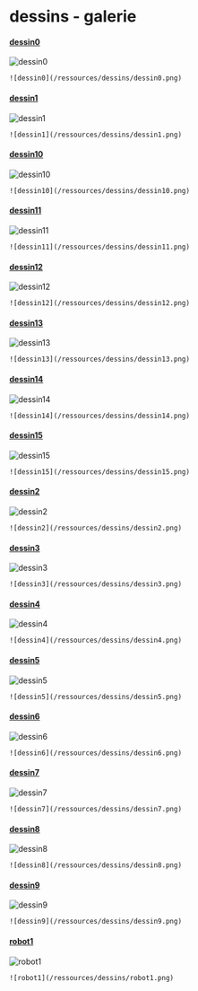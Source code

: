 
# dessins - galerie
#### [dessin0](/ressources/dessins/dessin0.png)

![dessin0](/ressources/dessins/dessin0.png)

```
![dessin0](/ressources/dessins/dessin0.png)
```

#### [dessin1](/ressources/dessins/dessin1.png)

![dessin1](/ressources/dessins/dessin1.png)

```
![dessin1](/ressources/dessins/dessin1.png)
```

#### [dessin10](/ressources/dessins/dessin10.png)

![dessin10](/ressources/dessins/dessin10.png)

```
![dessin10](/ressources/dessins/dessin10.png)
```

#### [dessin11](/ressources/dessins/dessin11.png)

![dessin11](/ressources/dessins/dessin11.png)

```
![dessin11](/ressources/dessins/dessin11.png)
```

#### [dessin12](/ressources/dessins/dessin12.png)

![dessin12](/ressources/dessins/dessin12.png)

```
![dessin12](/ressources/dessins/dessin12.png)
```

#### [dessin13](/ressources/dessins/dessin13.png)

![dessin13](/ressources/dessins/dessin13.png)

```
![dessin13](/ressources/dessins/dessin13.png)
```

#### [dessin14](/ressources/dessins/dessin14.png)

![dessin14](/ressources/dessins/dessin14.png)

```
![dessin14](/ressources/dessins/dessin14.png)
```

#### [dessin15](/ressources/dessins/dessin15.png)

![dessin15](/ressources/dessins/dessin15.png)

```
![dessin15](/ressources/dessins/dessin15.png)
```

#### [dessin2](/ressources/dessins/dessin2.png)

![dessin2](/ressources/dessins/dessin2.png)

```
![dessin2](/ressources/dessins/dessin2.png)
```

#### [dessin3](/ressources/dessins/dessin3.png)

![dessin3](/ressources/dessins/dessin3.png)

```
![dessin3](/ressources/dessins/dessin3.png)
```

#### [dessin4](/ressources/dessins/dessin4.png)

![dessin4](/ressources/dessins/dessin4.png)

```
![dessin4](/ressources/dessins/dessin4.png)
```

#### [dessin5](/ressources/dessins/dessin5.png)

![dessin5](/ressources/dessins/dessin5.png)

```
![dessin5](/ressources/dessins/dessin5.png)
```

#### [dessin6](/ressources/dessins/dessin6.png)

![dessin6](/ressources/dessins/dessin6.png)

```
![dessin6](/ressources/dessins/dessin6.png)
```

#### [dessin7](/ressources/dessins/dessin7.png)

![dessin7](/ressources/dessins/dessin7.png)

```
![dessin7](/ressources/dessins/dessin7.png)
```

#### [dessin8](/ressources/dessins/dessin8.png)

![dessin8](/ressources/dessins/dessin8.png)

```
![dessin8](/ressources/dessins/dessin8.png)
```

#### [dessin9](/ressources/dessins/dessin9.png)

![dessin9](/ressources/dessins/dessin9.png)

```
![dessin9](/ressources/dessins/dessin9.png)
```

#### [robot1](/ressources/dessins/robot1.png)

![robot1](/ressources/dessins/robot1.png)

```
![robot1](/ressources/dessins/robot1.png)
```
